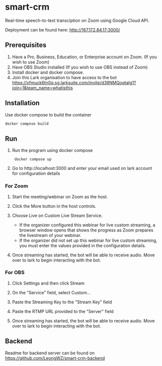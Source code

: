 # smart-crm

Real-time speech-to-text transciption on Zoom using Google Cloud API.

Deployment can be found here: <http://167.172.84.17:3000/>

## Prerequisites

1. Have a Pro, Business, Education, or Enterprise account on Zoom. (If you wish to use Zoom)
2. Have OBS Studio installed (If you wish to use OBS instead of Zoom)
3. Install docker and docker compose.
4. Join this Lark organisation to have access to the bot <https://xfmuck6tn0q.sg.larksuite.com/invite/d39NMQoqtalg1?join=1&team_name=whatisthis>

## Installation

Use docker compose to build the container
```bash
docker compose build
```

## Run
1. Run the program using docker compose

        docker compose up

2. Go to http://localhost:3000 and enter your email used on lark account for configuration details

### For Zoom
1. Start the meeting/webinar on Zoom as the host.

2. Click the More button in the host controls.

3. Choose Live on Custom Live Stream Service.
    - If the organizer configured this webinar for live custom streaming, a browser window opens that shows the progress as Zoom prepares the livestream of your webinar.
    - If the organizer did not set up this webinar for live custom streaming, you must enter the values provided in the configuration details.

4. Once streaming has started, the bot will be able to receive audio. Move over to lark to begin interacting with the bot.

### For OBS

1. Click Settings and then click Stream

2. On the "Service" field, select Custom...

3. Paste the Streaming Key to the "Stream Key" field

4. Paste the RTMP URL provided to the "Server" field

5. Once streaming has started, the bot will be able to receive audio. Move over to lark to begin interacting with the bot.


## Backend
Readme for backend server can be found on <https://github.com/LeongWZ/smart-crm-backend>
